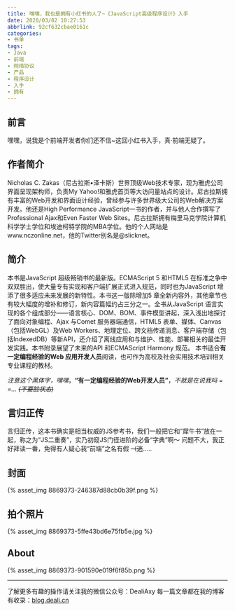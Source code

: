 ```yaml
---
title: 嘿嘿，我也是拥有小红书的人了~《JavaScript高级程序设计》入手
date: 2020/03/02 10:27:53
abbrlink: 92cf632cbae0161c
categories:
- 书单
tags:
- Java
- 前端
- 网络协议
- 产品
- 程序设计
- 入手
- 拥有
---
```

## 前言
嘿嘿，说我是个前端开发者你们还不信~这回小红书入手，真·前端无疑了。

## 作者简介
Nicholas C. Zakas（尼古拉斯•泽卡斯）世界顶级Web技术专家，现为雅虎公司界面呈现架构师，负责My Yahoo!和雅虎首页等大访问量站点的设计。尼古拉斯拥有丰富的Web开发和界面设计经验，曾经参与许多世界级大公司的Web解决方案开发。他还是High Performance JavaScript一书的作者，并与他人合作撰写了Professional Ajax和Even Faster Web Sites。尼古拉斯拥有梅里马克学院计算机科学学士学位和埃迪柯特学院的MBA学位。他的个人网站是www.nczonline.net，他的Twitter别名是@slicknet。

## 简介
本书是JavaScript 超级畅销书的最新版。ECMAScript 5 和HTML5 在标准之争中双双胜出，使大量专有实现和客户端扩展正式进入规范，同时也为JavaScript 增添了很多适应未来发展的新特性。本书这一版除增加5 章全新内容外，其他章节也有较大幅度的增补和修订，新内容篇幅约占三分之一。全书从JavaScript 语言实现的各个组成部分——语言核心、DOM、BOM、事件模型讲起，深入浅出地探讨了面向对象编程、Ajax 与Comet 服务器端通信，HTML5 表单、媒体、Canvas（包括WebGL）及Web Workers、地理定位、跨文档传递消息、客户端存储（包括IndexedDB）等新API，还介绍了离线应用和与维护、性能、部署相关的最佳开发实践。本书附录展望了未来的API 和ECMAScript Harmony 规范。
本书适合**有一定编程经验的Web 应用开发人员**阅读，也可作为高校及社会实用技术培训相关专业课程的教材。

*注意这个黑体字，嘿嘿*，**“有一定编程经验的Web开发人员”**，*不就是在说我吗 = =...  ~~(不要脸状态)~~*

## 言归正传
言归正传，这本书确实是相当权威的JS参考书，我们一般把它和“犀牛书”放在一起，称之为“JS二重奏”，实乃初窥JS门径进阶的必备“字典”啊～
问题不大，我正好拜读一番，免得有人疑心我“前端”之名有假     ~~（逃~~.....

## 封面
{% asset_img 8869373-246387d88cb0b39f.png %}


## 拍个照片
{% asset_img 8869373-5ffe43bd6e75fb5e.jpg %}


## About
{% asset_img 8869373-901590e019f6f85b.png %}

---------------
了解更多有趣的操作请关注我的微信公众号：DealiAxy
每一篇文章都在我的博客有收录：[blog.deali.cn](http://blog.deali.cn)
